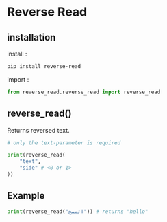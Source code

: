 # Reverse Read

## installation

install :

```bash
pip install reverse-read
```

import :

```python
from reverse_read.reverse_read import reverse_read
```

## reverse_read()

Returns reversed text.

```python
# only the text-parameter is required

print(reverse_read(
    "text",
    "side" # <0 or 1>
))
```

## Example

```python
print(reverse_read("اثممخ")) # returns "hello"
```
